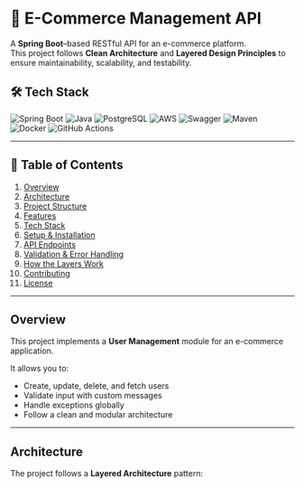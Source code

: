 # 🛒 E-Commerce Management API

A **Spring Boot**–based RESTful API for an e-commerce platform.  
This project follows **Clean Architecture** and **Layered Design Principles** to ensure maintainability, scalability, and testability.

## 🛠️ Tech Stack

![Spring Boot](https://img.shields.io/badge/Spring%20Boot-6DB33F?style=for-the-badge&logo=springboot&logoColor=white)
![Java](https://img.shields.io/badge/Java-ED8B00?style=for-the-badge&logo=openjdk&logoColor=white)
![PostgreSQL](https://img.shields.io/badge/PostgreSQL-316192?style=for-the-badge&logo=postgresql&logoColor=white)
![AWS](https://img.shields.io/badge/AWS-232F3E?style=for-the-badge&logo=amazonaws&logoColor=white)
![Swagger](https://img.shields.io/badge/Swagger-85EA2D?style=for-the-badge&logo=swagger&logoColor=black)
![Maven](https://img.shields.io/badge/Maven-C71A36?style=for-the-badge&logo=apachemaven&logoColor=white)
![Docker](https://img.shields.io/badge/Docker-2496ED?style=for-the-badge&logo=docker&logoColor=white)
![GitHub Actions](https://img.shields.io/badge/CI-GitHub%20Actions-2088FF?style=for-the-badge&logo=githubactions&logoColor=white)

---

## 📘 Table of Contents
1. [Overview](#overview)
2. [Architecture](#architecture)
3. [Project Structure](#project-structure)
4. [Features](#features)
5. [Tech Stack](#tech-stack)
6. [Setup & Installation](#setup--installation)
7. [API Endpoints](#api-endpoints)
8. [Validation & Error Handling](#validation--error-handling)
9. [How the Layers Work](#how-the-layers-work)
10. [Contributing](#contributing)
11. [License](#license)

---

## Overview
This project implements a **User Management** module for an e-commerce application.

It allows you to:
- Create, update, delete, and fetch users
- Validate input with custom messages
- Handle exceptions globally
- Follow a clean and modular architecture

---

## Architecture

The project follows a **Layered Architecture** pattern:
